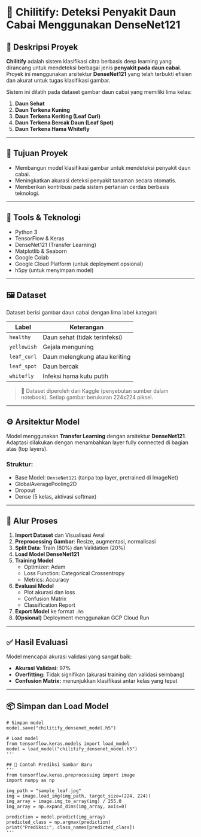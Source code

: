 # 🌿 Chilitify: Deteksi Penyakit Daun Cabai Menggunakan DenseNet121

## 📘 Deskripsi Proyek

**Chilitify** adalah sistem klasifikasi citra berbasis deep learning yang dirancang untuk mendeteksi berbagai jenis **penyakit pada daun cabai**. Proyek ini menggunakan arsitektur **DenseNet121** yang telah terbukti efisien dan akurat untuk tugas klasifikasi gambar.

Sistem ini dilatih pada dataset gambar daun cabai yang memiliki lima kelas:
1. **Daun Sehat**
2. **Daun Terkena Kuning**
3. **Daun Terkena Keriting (Leaf Curl)**
4. **Daun Terkena Bercak Daun (Leaf Spot)**
5. **Daun Terkena Hama Whitefly**

---

## 🎯 Tujuan Proyek

- Membangun model klasifikasi gambar untuk mendeteksi penyakit daun cabai.
- Meningkatkan akurasi deteksi penyakit tanaman secara otomatis.
- Memberikan kontribusi pada sistem pertanian cerdas berbasis teknologi.

---

## 🧰 Tools & Teknologi

- Python 3
- TensorFlow & Keras
- DenseNet121 (Transfer Learning)
- Matplotlib & Seaborn
- Google Colab
- Google Cloud Platform (untuk deployment opsional)
- h5py (untuk menyimpan model)

---

## 🖼️ Dataset

Dataset berisi gambar daun cabai dengan lima label kategori:

| Label          | Keterangan                |
|----------------|---------------------------|
| `healthy`      | Daun sehat (tidak terinfeksi) |
| `yellowish`    | Gejala menguning           |
| `leaf_curl`    | Daun melengkung atau keriting |
| `leaf_spot`    | Daun bercak                |
| `whitefly`     | Infeksi hama kutu putih    |

> 📌 Dataset diperoleh dari Kaggle (penyebutan sumber dalam notebook). Setiap gambar berukuran 224x224 piksel.

---

## ⚙️ Arsitektur Model

Model menggunakan **Transfer Learning** dengan arsitektur **DenseNet121**. Adaptasi dilakukan dengan menambahkan layer fully connected di bagian atas (top layers).

### Struktur:
- Base Model: `DenseNet121` (tanpa top layer, pretrained di ImageNet)
- GlobalAveragePooling2D
- Dropout
- Dense (5 kelas, aktivasi softmax)

---

## 🔄 Alur Proses

1. **Import Dataset** dan Visualisasi Awal
2. **Preprocessing Gambar**: Resize, augmentasi, normalisasi
3. **Split Data**: Train (80%) dan Validation (20%)
4. **Load Model DenseNet121**
5. **Training Model**
   - Optimizer: Adam
   - Loss Function: Categorical Crossentropy
   - Metrics: Accuracy
6. **Evaluasi Model**
   - Plot akurasi dan loss
   - Confusion Matrix
   - Classification Report
7. **Export Model** ke format `.h5`
8. **(Opsional)** Deployment menggunakan GCP Cloud Run

---

## ✅ Hasil Evaluasi

Model mencapai akurasi validasi yang sangat baik:

- **Akurasi Validasi:** 97%
- **Overfitting:** Tidak signifikan (akurasi training dan validasi seimbang)
- **Confusion Matrix:** menunjukkan klasifikasi antar kelas yang tepat

---

## 📦 Simpan dan Load Model
```
# Simpan model
model.save("chilitify_densenet_model.h5")

# Load model
from tensorflow.keras.models import load_model
model = load_model("chilitify_densenet_model.h5")
'''

## 🧪 Contoh Prediksi Gambar Baru
'''
from tensorflow.keras.preprocessing import image
import numpy as np

img_path = "sample_leaf.jpg"
img = image.load_img(img_path, target_size=(224, 224))
img_array = image.img_to_array(img) / 255.0
img_array = np.expand_dims(img_array, axis=0)

prediction = model.predict(img_array)
predicted_class = np.argmax(prediction)
print("Prediksi:", class_names[predicted_class])
'''

